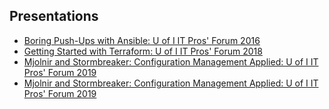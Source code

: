 ## Presentations

- [Boring Push-Ups with Ansible: U of I IT Pros' Forum  2016](http://edward.delaporte.us/presentation-ansible/#1)
- [Getting Started with Terraform: U of I IT Pros' Forum 2018](/ITPros2018.html)
- [Mjolnir and Stormbreaker: Configuration Management Applied: U of I IT Pros' Forum 2019](https://www.itproforum.illinois.edu/sessions)
- [Mjolnir and Stormbreaker: Configuration Management Applied: U of I IT Pros' Forum 2019](/ITPros2019_mjolnir.html)
